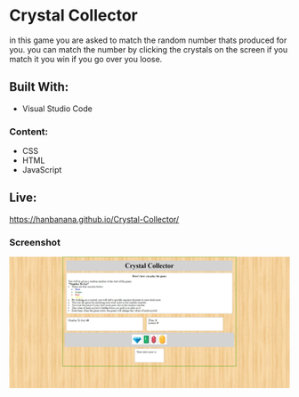 # Crystal Collector
in this game you are asked to match the random number thats produced for you.
you can match the number by clicking the crystals on the screen if you match it you win if you go over you loose.


## Built With:
* Visual Studio Code




### Content:
* CSS
* HTML
* JavaScript


## Live:
https://hanbanana.github.io/Crystal-Collector/

### Screenshot
![Crystal-Collector Screenshot](https://github.com/hanbanana/Crystal-Collector/blob/master/screenshots/crystal-collector-game.JPG)